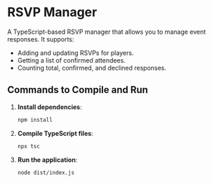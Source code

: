 # RSVP Manager

A TypeScript-based RSVP manager that allows you to manage event responses. It supports:

- Adding and updating RSVPs for players.
- Getting a list of confirmed attendees.
- Counting total, confirmed, and declined responses.

## Commands to Compile and Run

1. **Install dependencies**:

   ```bash
   npm install
   ```

2. **Compile TypeScript files**:

   ```bash
   npx tsc
   ```

3. **Run the application**:

   ```bash
   node dist/index.js
   ```
